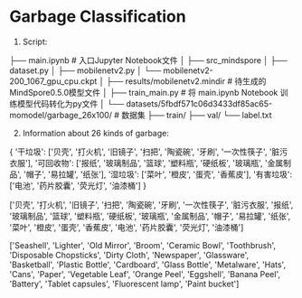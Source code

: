 # Garbage Classification
1. Script:

├── main.ipynb # 入口Jupyter Notebook文件
│
├── src_mindspore
│   ├── dataset.py
│   ├── mobilenetv2.py
│   └── mobilenetv2-200_1067_gpu_cpu.ckpt
│
├── results/mobilenetv2.mindir # 待生成的MindSpore0.5.0模型文件
│
├── train_main.py # 将 main.ipynb Notebook 训练模型代码转化为py文件
│
└── datasets/5fbdf571c06d3433df85ac65-momodel/garbage_26x100/ # 数据集
    ├── train/
    ├── val/
    └── label.txt
    
2. Information about 26 kinds of garbage:

{
    '干垃圾': ['贝壳', '打火机', '旧镜子', '扫把', '陶瓷碗', '牙刷', '一次性筷子', '脏污衣服'],
    '可回收物': ['报纸', '玻璃制品', '篮球', '塑料瓶', '硬纸板', '玻璃瓶', '金属制品', '帽子', '易拉罐', '纸张'],
    '湿垃圾': ['菜叶', '橙皮', '蛋壳', '香蕉皮'],
    '有害垃圾': ['电池', '药片胶囊', '荧光灯', '油漆桶']
}

['贝壳', '打火机', '旧镜子', '扫把', '陶瓷碗', '牙刷', '一次性筷子', '脏污衣服',
'报纸', '玻璃制品', '篮球', '塑料瓶', '硬纸板', '玻璃瓶', '金属制品', '帽子', '易拉罐', '纸张',
'菜叶', '橙皮', '蛋壳', '香蕉皮',
'电池', '药片胶囊', '荧光灯', '油漆桶']

['Seashell', 'Lighter', 'Old Mirror', 'Broom', 'Ceramic Bowl', 'Toothbrush', 'Disposable Chopsticks', 'Dirty Cloth',
'Newspaper', 'Glassware', 'Basketball', 'Plastic Bottle', 'Cardboard', 'Glass Bottle', 'Metalware', 'Hats', 'Cans', 'Paper',
'Vegetable Leaf', 'Orange Peel', 'Eggshell', 'Banana Peel',
'Battery', 'Tablet capsules', 'Fluorescent lamp', 'Paint bucket']
